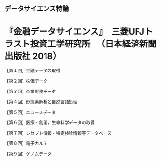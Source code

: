 ## データサイエンス特論

# 『金融データサイエンス』　三菱UFJトラスト投資工学研究所 　（日本経済新聞出版社 2018）


【第１回】金融データの取得

【第２回】株価データ

【第３回】企業財務データ

【第４回】形態素解析と自然言語処理

【第５回】ニュースデータ

【第６回】医療・創薬，生命科学データの取得

【第７回】レセプト情報・特定検診情報等データベース

【第８回】電子カルテ

【第９回】ゲノムデータ
